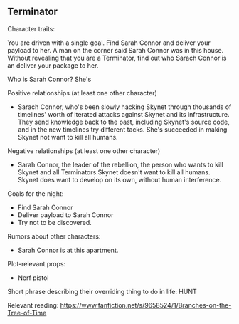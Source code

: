 ## Terminator

Character traits:

You are driven with a single goal. Find Sarah Connor and deliver your payload to her. A man on the corner said Sarah Connor was in this house. Without revealing that you are a Terminator, find out who Sarach Connor is an deliver your package to her.

Who is Sarah Connor? She's 

Positive relationships (at least one other character)

- Sarach Connor, who's been slowly hacking Skynet through thousands of timelines' worth of iterated attacks against Skynet and its infrastructure. They send knowledge back to the past, including Skynet's source code, and in the new timelines try different tacks. She's succeeded in making Skynet not want to kill all humans.

Negative relationships (at least one other character)

- Sarah Connor, the leader of the rebellion, the person who wants to kill Skynet and all Terminators.Skynet doesn't want to kill all humans. Skynet does want to develop on its own, without human interference.

Goals for the night:

- Find Sarah Connor
- Deliver payload to Sarah Connor
- Try not to be discovered.

Rumors about other characters:

- Sarah Connor is at this apartment.

Plot-relevant props:

- Nerf pistol

Short phrase describing their overriding thing to do in life: HUNT

Relevant reading: https://www.fanfiction.net/s/9658524/1/Branches-on-the-Tree-of-Time
